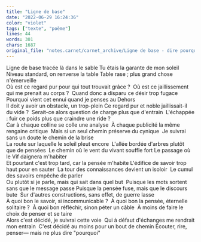 ```yaml
---
title: "Ligne de base"
date: "2022-06-29 16:24:36"
color: "violet"
tags: ["texte", "poème"]
lines: 44
words: 301
chars: 1687
original_file: "notes.carnet/carnet_archive/Ligne de base - dire pourquoi .sqd"
---
```


Ligne de base tracée là dans le sable
Tu étais la garante de mon soleil 
Niveau standard, on renverse la table
Table rase ; plus grand chose n'émerveille  
Où est ce regard pur pour qui tout trouvait grâce ? 
Où est ce jaillissement qui me prenait au corps ? 
Quand donc a disparu ce désir trop fugace
Pourquoi vient cet ennui quand je penses au Dehors  
Il doit y avoir un obstacle, un trop-plein
Ce regard pur et noble jaillissait-il du vide ? 
Serait-ce alors question de charge plus que d'entrain 
L'échappée : fuir ce poids plus que craindre une ride ?  
Car à chaque colline se colle une analyse 
À chaque publicité la même rengaine critique 
Mais si un seul chemin préserve du cynique 
Je suivrai sans un doute le chemin de la brise  
La route sur laquelle le soleil pleut encore 
L'allée bordée d'arbres plutôt que de pensées 
Le chemin où le vent du vivant souffle fort
Le passage où le Vif daignera m'habiter  
Et pourtant c'est trop tard, car la pensée m'habite
L'édifice de savoir trop haut pour en sauter 
La tour des connaissances devient un isoloir 
Le cumul des savoirs empêche de parler  
Ou plutôt si je parle, mais qui sait dans quel but 
Puisque les mots sortent sans que le message passe
Puisque la pensée fuse, mais que le discours bute 
Sur d'autres constructions, sans effet, de guerre lasse  
À quoi bon le savoir, si incommunicable ? 
À quoi bon la pensée, éternelle solitaire ? 
À quoi bon réfléchir, sinon péter un câble 
À moins de faire le choix de penser et se taire  
Alors c'est décidé, je suivrai cette voie 
Qui à défaut d'échanges me rendrait mon entrain 
C'est décidé au moins pour un bout de chemin
Écouter, rire, penser— mais ne plus dire "pourquoi"